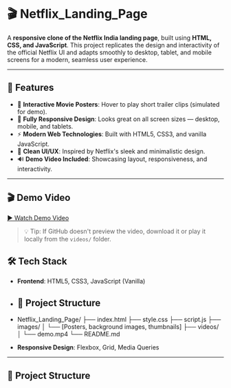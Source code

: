 # 🎬 Netflix_Landing_Page

A **responsive clone of the Netflix India landing page**, built using **HTML, CSS, and JavaScript**. This project replicates the design and interactivity of the official Netflix UI and adapts smoothly to desktop, tablet, and mobile screens for a modern, seamless user experience.

---

## 🚀 Features

- 🎥 **Interactive Movie Posters**: Hover to play short trailer clips (simulated for demo).
- 📱 **Fully Responsive Design**: Looks great on all screen sizes — desktop, mobile, and tablets.
- ⚡ **Modern Web Technologies**: Built with HTML5, CSS3, and vanilla JavaScript.
- 🎨 **Clean UI/UX**: Inspired by Netflix's sleek and minimalistic design.
- 🔊 **Demo Video Included**: Showcasing layout, responsiveness, and interactivity.

---

## 🎬 Demo Video
[▶️ Watch Demo Video](2025-05-22%2001-55-38.mp4)

> 💡 Tip: If GitHub doesn't preview the video, download it or play it locally from the `videos/` folder.

## 🛠️ Tech Stack

- **Frontend**: HTML5, CSS3, JavaScript (Vanilla)

- ## 📂 Project Structure
- Netflix_Landing_Page/
├── index.html
├── style.css
├── script.js
├── images/
│ └── [Posters, background images, thumbnails]
├── videos/
│ └── demo.mp4
└── README.md
- **Responsive Design**: Flexbox, Grid, Media Queries

---

## 📂 Project Structure

